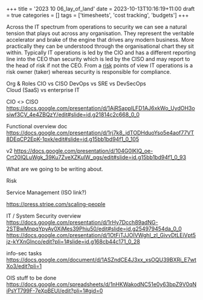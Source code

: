 +++
title = '2023 10 06_lay_of_land'
date = 2023-10-13T10:16:19+11:00
draft = true
categories = []
tags = ['timesheets', 'cost tracking', 'budgets']
+++

Across the IT spectrum from operations to security we can see a natural tension that plays out across any organisation.  They represent the veritable accelerator and brake of the engine that drives any modern business.  More practically they can be understood through the organisational chart they sit within.  Typically IT operations is led by the CIO and has a different reporting line into the CEO than security which is led by the CISO and may report to the head of risk if not the CEO.  From a [risk](/tags/risk/) points of view IT operations is a risk owner (taker) whereas security is responsible for compliance.


Org & Roles	CIO vs CISO	
	DevOps vs SRE vs DevSecOps	
	Cloud (SaaS) vs enterprise IT	

CIO <> CISO
https://docs.google.com/presentation/d/1AjRSapplLFD1AJ6xkWo_UydOH3osiwf3CV_4e4ZBQzY/edit#slide=id.g21814c2c668_0_0

Functional overview doc
https://docs.google.com/presentation/d/1rj7k8_jdTODHduoYso5e4aof77VT8DEqCP2EpK-1pxk/edit#slide=id.g15bb1bd94f1_0_105

v2
https://docs.google.com/presentation/d/104G0IKIQ_oe-Crt20lQLuWgk_39Ku7ZveXZKulW_qgs/edit#slide=id.g15bb1bd94f1_0_93

What are we going to be writing about.

Risk

Service Management (ISO link?)


https://press.stripe.com/scaling-people



IT / System Security overview
https://docs.google.com/presentation/d/1rHy7Dcch89adNG-2STBwMnpqYpyAy0XjMes39Phiu50/edit#slide=id.g254979454da_0_0
https://docs.google.com/presentation/d/1OtFiTJJOIVWghI_zI_GivvDtLEiVpt5jz-kYXnGlnco/edit?pli=1#slide=id.g168cb44c171_0_28






info-sec tasks
https://docs.google.com/document/d/1ASZndCE4J3xx_xsOQU39BXRi_E7wtXo3/edit?pli=1

OIS stuff to be done
https://docs.google.com/spreadsheets/d/1nHKWakodNC51e0y63bpZ9V0qNiPsYT799F-7eXpBEUI/edit?pli=1#gid=0